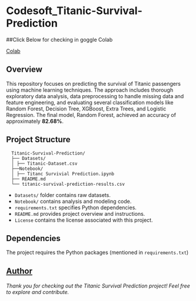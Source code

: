 # Codesoft_Titanic-Survival-Prediction

##Click Below for checking in goggle Colab 

[Colab](https://colab.research.google.com/drive/1JEOEja2p2_dx2XnKtFTx3VQhNTfCvuZ7#scrollTo=89d84482-a463-41f2-8c8e-2a52bff0163b)

  
## Overview

This repository focuses on predicting the survival of Titanic passengers using machine learning techniques. The approach includes thorough exploratory data analysis, data preprocessing to handle missing data and feature engineering, and evaluating several classification models like Random Forest, Decision Tree, XGBoost, Extra Trees, and Logistic Regression. The final model, Random Forest, achieved an accuracy of approximately **82.68%**.


## Project Structure
  ```
    Titanic-Survival-Prediction/
    ├── Datasets/
    │ ├── Titanic-Dataset.csv
    ├──Notebook/
    │ ├── Titanc Survivial Prediction.ipynb
    ├── README.md
    └── titanic-survival-prediction-results.csv
  ```
- `Datasets/` folder contains raw datasets.  
- `Notebook/` contains analysis and modeling code.  
- `requirements.txt` specifies Python dependencies.  
- `README.md` provides project overview and instructions.
- `License` contains the license associated with this project.

## Dependencies

The project requires the Python packages (mentioned in `requirements.txt`)

## [Author](www.linkedin.com/in/vaibhav-vannale-2a051b28a)

###### Thank you for checking out the Titanic Survival Prediction project! Feel free to explore and contribute.


